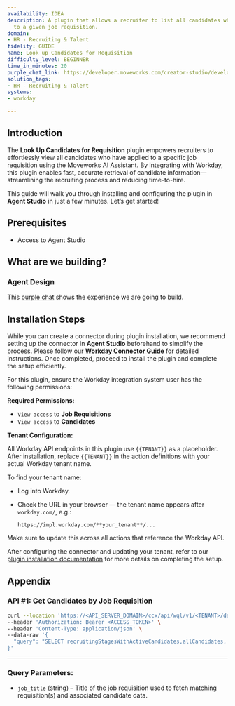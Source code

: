 ```yaml
---
availability: IDEA
description: A plugin that allows a recruiter to list all candidates who have applied
  to a given job requisition.
domain:
- HR - Recruiting & Talent
fidelity: GUIDE
name: Look up Candidates for Requisition
difficulty_level: BEGINNER
time_in_minutes: 20
purple_chat_link: https://developer.moveworks.com/creator-studio/developer-tools/purple-chat/?conversation=%7B%22startTimestamp%22%3A%2211%3A43+AM%22%2C%22messages%22%3A%5B%7B%22parts%22%3A%5B%7B%22richText%22%3A%22list+candidates+for+the+senior+product+manager+req%22%7D%5D%2C%22role%22%3A%22user%22%7D%2C%7B%22parts%22%3A%5B%7B%22reasoningSteps%22%3A%5B%7B%22richText%22%3A%22Searching+for+job+requisitions+matching+%27senior+product+manager%27+in+%3Cb%3Eworkday%3C%2Fb%3E.%22%2C%22status%22%3A%22success%22%7D%5D%7D%2C%7B%22richText%22%3A%22%3Cp%3EI+found+a+few+open+requisitions+for+%27Senior+Product+Manager%27.+Which+one+are+you+looking+for%3F%3C%2Fp%3E%22%7D%2C%7B%22buttons%22%3A%5B%7B%22buttonText%22%3A%22REQ-00123%3A+Senior+Product+Manager%2C+Core+Platform%22%7D%2C%7B%22buttonText%22%3A%22REQ-00125%3A+Senior+Product+Manager%2C+Growth%22%7D%2C%7B%22buttonText%22%3A%22REQ-00129%3A+Senior+Product+Manager%2C+International%22%7D%5D%7D%5D%2C%22role%22%3A%22assistant%22%7D%2C%7B%22parts%22%3A%5B%7B%22richText%22%3A%22REQ-00123%3A+Senior+Product+Manager%2C+Core+Platform%22%7D%5D%2C%22role%22%3A%22user%22%7D%2C%7B%22parts%22%3A%5B%7B%22reasoningSteps%22%3A%5B%7B%22richText%22%3A%22Fetching+candidates+for+requisition+%3Cb%3EREQ-00123%3C%2Fb%3E+from+%3Cb%3Eworkday%3C%2Fb%3E.%22%2C%22status%22%3A%22success%22%7D%5D%7D%2C%7B%22richText%22%3A%22%3Cp%3EHere+are+the+active+candidates+for+%3Cb%3EREQ-00123%3A+Senior+Product+Manager%2C+Core+Platform%3C%2Fb%3E%3A%3C%2Fp%3E%3Cul%3E%3Cli%3E%3Cb%3EAlice+Johnson%3C%2Fb%3E+-+Stage%3A+%3Ci%3EHiring+Manager+Interview%3C%2Fi%3E%3C%2Fli%3E%3Cli%3E%3Cb%3EBob+Williams%3C%2Fb%3E+-+Stage%3A+%3Ci%3EOn-site+Interview%3C%2Fi%3E%3C%2Fli%3E%3Cli%3E%3Cb%3ECharlie+Brown%3C%2Fb%3E+-+Stage%3A+%3Ci%3EApplication+Review%3C%2Fi%3E%3C%2Fli%3E%3Cli%3E%3Cb%3EDiana+Prince%3C%2Fb%3E+-+Stage%3A+%3Ci%3EOffer+Extended%3C%2Fi%3E%3C%2Fli%3E%3C%2Ful%3E%22%7D%2C%7B%22citations%22%3A%5B%7B%22citationTitle%22%3A%22REQ-00123%3A+Senior+Product+Manager%2C+Core+Platform%22%2C%22connectorName%22%3A%22workday%22%7D%5D%7D%5D%2C%22role%22%3A%22assistant%22%7D%5D%7D
solution_tags:
- HR - Recruiting & Talent
systems:
- workday

---
```

## **Introduction**

The **Look Up Candidates for Requisition** plugin empowers recruiters to effortlessly view all candidates who have applied to a specific job requisition using the Moveworks AI Assistant. By integrating with Workday, this plugin enables fast, accurate retrieval of candidate information—streamlining the recruiting process and reducing time-to-hire.

This guide will walk you through installing and configuring the plugin in **Agent Studio** in just a few minutes. Let’s get started!

## **Prerequisites**

- Access to Agent Studio

## **What are we building?**

### **Agent Design**

This [purple chat](https://marketplace.moveworks.com/purple-chat?conversation=%7B%22startTimestamp%22%3A%2211%3A43+AM%22%2C%22messages%22%3A%5B%7B%22parts%22%3A%5B%7B%22richText%22%3A%22list+candidates+for+the+senior+product+manager+req%22%7D%5D%2C%22role%22%3A%22user%22%7D%2C%7B%22parts%22%3A%5B%7B%22reasoningSteps%22%3A%5B%7B%22richText%22%3A%22Searching+for+job+requisitions+matching+%27senior+product+manager%27+in+%3Cb%3Eworkday%3C%2Fb%3E.%22%2C%22status%22%3A%22success%22%7D%5D%7D%2C%7B%22richText%22%3A%22%3Cp%3EI+found+a+few+open+requisitions+for+%27Senior+Product+Manager%27.+Which+one+are+you+looking+for%3F%3C%2Fp%3E%22%7D%2C%7B%22buttons%22%3A%5B%7B%22buttonText%22%3A%22REQ-00123%3A+Senior+Product+Manager%2C+Core+Platform%22%7D%2C%7B%22buttonText%22%3A%22REQ-00125%3A+Senior+Product+Manager%2C+Growth%22%7D%2C%7B%22buttonText%22%3A%22REQ-00129%3A+Senior+Product+Manager%2C+International%22%7D%5D%7D%5D%2C%22role%22%3A%22assistant%22%7D%2C%7B%22parts%22%3A%5B%7B%22richText%22%3A%22REQ-00123%3A+Senior+Product+Manager%2C+Core+Platform%22%7D%5D%2C%22role%22%3A%22user%22%7D%2C%7B%22parts%22%3A%5B%7B%22reasoningSteps%22%3A%5B%7B%22richText%22%3A%22Fetching+candidates+for+requisition+%3Cb%3EREQ-00123%3C%2Fb%3E+from+%3Cb%3Eworkday%3C%2Fb%3E.%22%2C%22status%22%3A%22success%22%7D%5D%7D%2C%7B%22richText%22%3A%22%3Cp%3EHere+are+the+active+candidates+for+%3Cb%3EREQ-00123%3A+Senior+Product+Manager%2C+Core+Platform%3C%2Fb%3E%3A%3C%2Fp%3E%3Cul%3E%3Cli%3E%3Cb%3EAlice+Johnson%3C%2Fb%3E+-+Stage%3A+%3Ci%3EHiring+Manager+Interview%3C%2Fi%3E%3C%2Fli%3E%3Cli%3E%3Cb%3EBob+Williams%3C%2Fb%3E+-+Stage%3A+%3Ci%3EOn-site+Interview%3C%2Fi%3E%3C%2Fli%3E%3Cli%3E%3Cb%3ECharlie+Brown%3C%2Fb%3E+-+Stage%3A+%3Ci%3EApplication+Review%3C%2Fi%3E%3C%2Fli%3E%3Cli%3E%3Cb%3EDiana+Prince%3C%2Fb%3E+-+Stage%3A+%3Ci%3EOffer+Extended%3C%2Fi%3E%3C%2Fli%3E%3C%2Ful%3E%22%7D%2C%7B%22citations%22%3A%5B%7B%22citationTitle%22%3A%22REQ-00123%3A+Senior+Product+Manager%2C+Core+Platform%22%2C%22connectorName%22%3A%22workday%22%7D%5D%7D%5D%2C%22role%22%3A%22assistant%22%7D%5D%7D) shows the experience we are going to build.

## Installation Steps

While you can create a connector during plugin installation, we recommend setting up the connector in **Agent Studio** beforehand to simplify the process. Please follow our [**Workday Connector Guide**](https://developer.moveworks.com/marketplace/package/?id=workday&hist=home%2Cbrws#how-to-implement) for detailed instructions. Once completed, proceed to install the plugin and complete the setup efficiently.

For this plugin, ensure the Workday integration system user has the following permissions:

**Required Permissions:**

- `View access` to **Job Requisitions**
- `View access` to **Candidates**

**Tenant Configuration:**

All Workday API endpoints in this plugin use `{{TENANT}}` as a placeholder. After installation, replace `{{TENANT}}` in the action definitions with your actual Workday tenant name.

To find your tenant name:

- Log into Workday.
- Check the URL in your browser — the tenant name appears after `workday.com/`, e.g.:
    
    `https://impl.workday.com/**your_tenant**/...`
    

Make sure to update this across all actions that reference the Workday API.

After configuring the connector and updating your tenant, refer to our [plugin installation documentation](https://help.moveworks.com/docs/ai-agent-marketplace-installation) for more details on completing the setup.

## **Appendix**

### **API #1: Get Candidates by Job Requisition**

```bash
curl --location 'https://<API_SERVER_DOMAIN>/ccx/api/wql/v1/<TENANT>/data' \
--header 'Authorization: Bearer <ACCESS_TOKEN>' \
--header 'Content-Type: application/json' \
--data-raw '{
  "query": "SELECT recruitingStagesWithActiveCandidates,allCandidates, supervisoryOrganization, jobRequisition, jobPostingTitle, jobRequisitionStatus as Status, region, company, newPosition, position, referenceID1, hasRequisitionCompensation, isEvergreen FROM allJobRequisitions (includeEvergreenRequisitions = true) WHERE jobPostingTitle = '\''{{job_title}}'\''"
}'

```

---

### **Query Parameters:**

- `job_title` (string) – Title of the job requisition used to fetch matching requisition(s) and associated candidate data.
